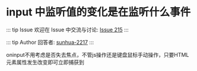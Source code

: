 # input 中监听值的变化是在监听什么事件



::: tip Issue 
 欢迎在 Issue 中交流与讨论: [Issue 215](https://github.com/shfshanyue/Daily-Question/issues/215) 
:::

::: tip Author 
回答者: [sunhua-2217](https://github.com/sunhua-2217) 
:::

oninput不用考虑是否失去焦点，不管js操作还是键盘鼠标手动操作，只要HTML元素属性发生改变即可立即捕获到